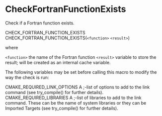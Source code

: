   

# CheckFortranFunctionExists  
Check if a Fortran function exists.  



CHECK_FORTRAN_FUNCTION_EXISTS
CHECK_FORTRAN_FUNCTION_EXISTS(```<function>``` ```<result>```)


where

```<function>```
the name of the Fortran function
```<result>```
variable to store the result; will be created as an internal cache variable.

  

The following variables may be set before calling this macro to modify
the way the check is run:  


CMAKE_REQUIRED_LINK_OPTIONS
A ;-list of options to add to the link
command (see try_compile() for further details).
CMAKE_REQUIRED_LIBRARIES
A ;-list of libraries to add to the link
command. These can be the name of system libraries or they can be
Imported Targets (see try_compile() for
further details).
  

